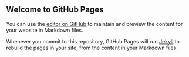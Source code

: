 ## Welcome to GitHub Pages

You can use the [editor on GitHub](https://github.com/dunghuynh1990/stats-preview-card-componennt/edit/gh-pages/index.md) to maintain and preview the content for your website in Markdown files.

Whenever you commit to this repository, GitHub Pages will run [Jekyll](https://jekyllrb.com/) to rebuild the pages in your site, from the content in your Markdown files.
